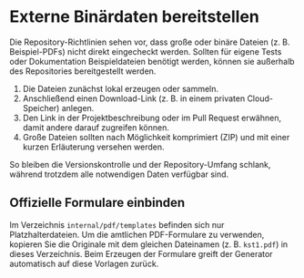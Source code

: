 # Externe Binärdaten bereitstellen

Die Repository-Richtlinien sehen vor, dass große oder binäre Dateien (z. B. Beispiel-PDFs) nicht direkt eingecheckt werden. Sollten für eigene Tests oder Dokumentation Beispieldateien benötigt werden, können sie außerhalb des Repositories bereitgestellt werden.

1. Die Dateien zunächst lokal erzeugen oder sammeln.
2. Anschließend einen Download-Link (z. B. in einem privaten Cloud-Speicher) anlegen.
3. Den Link in der Projektbeschreibung oder im Pull Request erwähnen, damit andere darauf zugreifen können.
4. Große Dateien sollten nach Möglichkeit komprimiert (ZIP) und mit einer kurzen Erläuterung versehen werden.

So bleiben die Versionskontrolle und der Repository-Umfang schlank, während trotzdem alle notwendigen Daten verfügbar sind.

## Offizielle Formulare einbinden

Im Verzeichnis `internal/pdf/templates` befinden sich nur Platzhalterdateien. Um die amtlichen PDF-Formulare zu verwenden, kopieren Sie die Originale mit dem gleichen Dateinamen (z. B. `kst1.pdf`) in dieses Verzeichnis. Beim Erzeugen der Formulare greift der Generator automatisch auf diese Vorlagen zurück.
